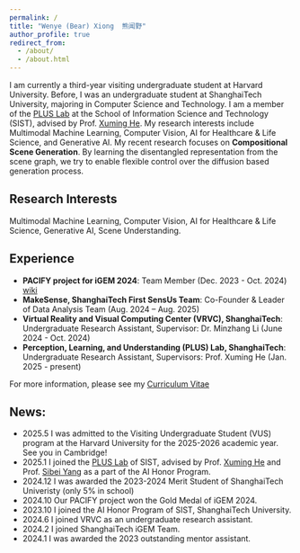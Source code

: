 ```yaml
---
permalink: /
title: "Wenye (Bear) Xiong  熊闻野"
author_profile: true
redirect_from: 
  - /about/
  - /about.html
---
```

I am currently a third-year visiting undergraduate student at Harvard University. Before, I was an undergraduate student at ShanghaiTech University, majoring in Computer Science and Technology. I am a member of the [PLUS Lab](https://plus.sist.shanghaitech.edu.cn/) at the School of Information Science and Technology (SIST), advised by Prof. [Xuming He](https://faculty.sist.shanghaitech.edu.cn/faculty/hexm/). My research interests include Multimodal Machine Learning, Computer Vision, AI for Healthcare & Life Science, and Generative AI. My recent research focuses on **Compositional Scene Generation**. By learning the disentangled representation from the scene graph, we try to enable flexible control over the diffusion based generation process.

## Research Interests

Multimodal Machine Learning, Computer Vision, AI for Healthcare & Life Science, Generative AI, Scene Understanding.

## Experience

- **PACIFY project for iGEM 2024**: Team Member (Dec. 2023 - Oct. 2024) [wiki](https://2024.igem.wiki/shanghaitech-china)
- **MakeSense, ShanghaiTech First SensUs Team**: Co-Founder & Leader of Data Analysis Team (Aug. 2024 – Aug. 2025)
- **Virtual Reality and Visual Computing Center (VRVC), ShanghaiTech**: Undergraduate Research Assistant, Supervisor: Dr. Minzhang Li (June 2024 - Oct. 2024)
- **Perception, Learning, and Understanding (PLUS) Lab, ShanghaiTech**: Undergraduate Research Assistant, Supervisors: Prof. Xuming He (Jan. 2025 - present)

For more information, please see my [Curriculum Vitae](http://xiongwenye.github.io/files/cv.pdf)

## News:

- 2025.5 I was admitted to the Visiting Undergraduate Student (VUS) program at the Harvard University for the 2025-2026 academic year. See you in Cambridge!
- 2025.1 I joined the [PLUS Lab](https://plus.sist.shanghaitech.edu.cn/) of SIST, advised by Prof. [Xuming He](https://faculty.sist.shanghaitech.edu.cn/faculty/hexm/) and Prof. [Sibei Yang](https://faculty.sist.shanghaitech.edu.cn/yangsibei/) as a part of the AI Honor Program.
- 2024.12 I was awarded the 2023-2024 Merit Student of ShanghaiTech Univeristy (only 5% in school)
- 2024.10 Our PACIFY project won the Gold Medal of iGEM 2024.
- 2023.10 I joined the AI Honor Program of SIST, ShanghaiTech University.
- 2024.6 I joined VRVC as an undergraduate research assistant.
- 2024.2 I joined ShanghaiTech iGEM Team.
- 2024.1 I was awarded the 2023 outstanding mentor assistant.

<script type='text/javascript' id='clustrmaps' src='//cdn.clustrmaps.com/map_v2.js?cl=ffffff&w=300&t=n&d=EasZ2og5WUm-qsd2B6EmHMVE_3C_YNylKdZgiR4H1n0'></script>